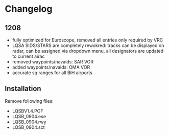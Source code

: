 # Changelog

## 1208
* fully optimized for Euroscope, removed all entries only required by VRC
* LQSA SIDS/STARS are completely rewokred: tracks can be displayed on radar, can be assigned
  via dropdown menu, all designators are updated to current airac
* removed waypoints/navaids: SAR VOR
* added waypoints/navaids: OMA VOR
* accurate sq ranges for all BiH airports

## Installation

Remove following files:
* LQSBV1.4.POF
* LQSB_0904.ese
* LQSB_0904.rwy
* LQSB_0904.sct
